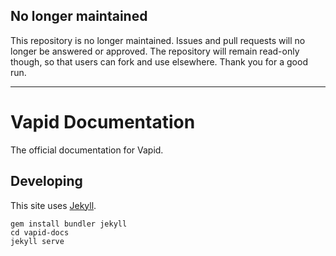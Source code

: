 ## No longer maintained

This repository is no longer maintained. Issues and pull requests will no longer be answered or approved. The repository will remain read-only though, so that users can fork and use elsewhere. Thank you for a good run.

---

# Vapid Documentation

The official documentation for Vapid.

## Developing

This site uses [Jekyll](https://jekyllrb.com/).

```
gem install bundler jekyll
cd vapid-docs
jekyll serve
```
